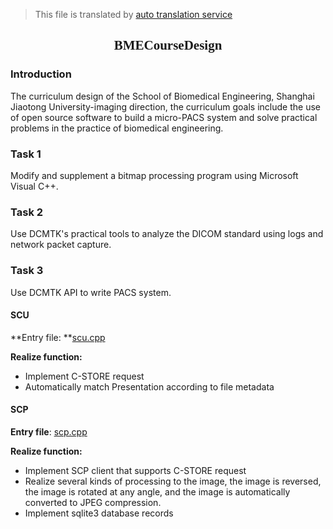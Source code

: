 >This file is translated by [auto translation service](https://github.com/RandomNamer/MarkdownTranslator)
<h2 auto_translation: true
align = "center" style="font-family: fantasy;">BMECourseDesign</h2>


### Introduction

The curriculum design of the School of Biomedical Engineering, Shanghai Jiaotong University-imaging direction, the curriculum goals include the use of open source software to build a micro-PACS system and solve practical problems in the practice of biomedical engineering.

### Task 1

Modify and supplement a bitmap processing program using Microsoft Visual C++.

### Task 2

Use DCMTK's practical tools to analyze the DICOM standard using logs and network packet capture.

### Task 3

Use DCMTK API to write PACS system.

#### SCU

**Entry file: **[scu.cpp](3/src/scu.cpp)

**Realize function:**

- Implement C-STORE request
- Automatically match Presentation according to file metadata

#### SCP

**Entry file**: [scp.cpp](3/src/scp.cpp)

**Realize function:**

- Implement SCP client that supports C-STORE request
- Realize several kinds of processing to the image, the image is reversed, the image is rotated at any angle, and the image is automatically converted to JPEG compression.
- Implement sqlite3 database records



